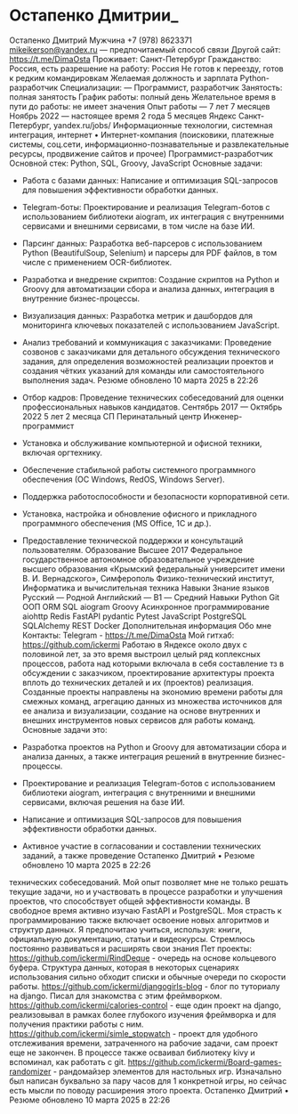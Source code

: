 # Остапенко Дмитрии_

Остапенко Дмитрий
Мужчина
+7 (978) 8623371
mikeikerson@yandex.ru — предпочитаемый способ связи
Другой сайт: https://t.me/DimaOsta
Проживает: Санкт-Петербург
Гражданство: Россия, есть разрешение на работу: Россия
Не готов к переезду, готов к редким командировкам
Желаемая должность и зарплата
Python-разработчик
Специализации:
—  Программист, разработчик
Занятость: полная занятость
График работы: полный день
Желательное время в пути до работы: не имеет значения
Опыт работы — 7 лет 7 месяцев
Ноябрь 2022 —
настоящее время
2 года 5 месяцев
Яндекс
Санкт-Петербург, yandex.ru/jobs/
Информационные технологии, системная интеграция, интернет
• Интернет-компания (поисковики, платежные системы, соц.сети,
информационно-познавательные и развлекательные ресурсы, продвижение сайтов и
прочее)
Программист-разработчик
Основной стек: Python, SQL, Groovy, JavaScript
Основные задачи:
- Работа с базами данных: Написание и оптимизация SQL-запросов для повышения
эффективности обработки данных.
- Telegram-боты: Проектирование и реализация Telegram-ботов с использованием библиотеки
aiogram, их интеграция с внутренними сервисами и внешними сервисами, в том числе на базе
ИИ.
- Парсинг данных: Разработка веб-парсеров с использованием Python (BeautifulSoup, Selenium)
и парсеры для PDF файлов, в том числе с применением OCR-библиотек.
- Разработка и внедрение скриптов: Создание скриптов на Python и Groovy для автоматизации
сбора и анализа данных, интеграция в внутренние бизнес-процессы.
- Визуализация данных: Разработка метрик и дашбордов для мониторинга ключевых
показателей с использованием JavaScript.
- Анализ требований и коммуникация с заказчиками: Проведение созвонов с заказчиками для
детального обсуждения технического задания, для определения возможностей реализации
проектов и создания чётких указаний для команды или самостоятельного выполнения задач.
Резюме обновлено 10 марта 2025 в 22:26

- Отбор кадров: Проведение технических собеседований для оценки профессиональных
навыков кандидатов.
Сентябрь 2017 —
Октябрь 2022
5 лет 2 месяца
СП Перинатальный центр
Инженер-программист
- Установка и обслуживание компьютерной и офисной техники, включая оргтехнику.
- Обеспечение стабильной работы системного программного обеспечения (ОС Windows, RedOS,
Windows Server).
- Поддержка работоспособности и безопасности корпоративной сети.
- Установка, настройка и обновление офисного и прикладного программного обеспечения (MS
Office, 1С и др.).
- Предоставление технической поддержки и консультаций пользователям.
Образование
Высшее
2017 Федеральное государственное автономное образовательное
учреждение высшего образования «Крымский федеральный
университет имени В. И. Вернадского», Симферополь
Физико-технический институт, Информатика и вычислительная техника
Навыки
Знание языков Русский — Родной
Английский — B1 — Средний
Навыки  Python      Git      ООП      ORM      SQL      aiogram      Groovy 
 Асинхронное программирование      aiohttp      Redis      FastAPI      pydantic 
 Pytest      JavaScript      PostgreSQL      SQLAlchemy      REST      Docker 
Дополнительная информация
Обо мне Контакты: Telegram - https://t.me/DimaOsta
Мой гитхаб: https://github.com/ickermi
Работаю в Яндексе около двух с половиной лет, за это время выстроил целый ряд коплексных
процессов, работа над которыми включала в себя составление тз в обсуждении с заказчиком,
проектирование архитектуры проекта вплоть до технических деталей и их (проектов)
реализация. Созданные проекты направлены на экономию времени работы для смежных
команд, агрегацию данных из множества источников для ее анализа и визуализации,
создание на основе внутренних и внешних инструментов новых сервисов для работы
команд.
Основные задачи это:
- Разработка проектов на Python и Groovy для автоматизации сбора и анализа данных, а
также интеграция решений в внутренние бизнес-процессы.
- Проектирование и реализация Telegram-ботов с использованием библиотеки aiogram,
интеграция с внутренними и внешними сервисами, включая решения на базе ИИ.
- Написание и оптимизация SQL-запросов для повышения эффективности обработки
данных.
- Активное участие в согласовании и составлении технических заданий, а также проведение
Остапенко Дмитрий  •  Резюме обновлено 10 марта 2025 в 22:26

технических собеседований.
Мой опыт позволяет мне не только решать текущие задачи, но и участвовать в процессе
разработки и улучшения проектов, что способствует общей эффективности команды.
В свободное время активно изучаю FastAPI и PostgreSQL. Моя страсть к программированию
также включает освоение новых алгоритмов и структур данных. Я предпочитаю учиться,
используя: книги, официальную документацию, статьи и видеокурсы. Стремлюсь постоянно
развиваться и расширять свои знания
Пет проекты:
https://github.com/ickermi/RindDeque - очередь на основе кольцевого буфера. Структура
данных, которая в некоторых сценариях использования сильно обходит списки и обычные
очереди по скорости работы.
https://github.com/ickermi/djangogirls-blog - блог по туториалу на django. Писал для
знакомства с этим фреймворком.
https://github.com/ickermi/calories-control - еще один проект на django, реализовывал в
рамках более глубокого изучения фреймворка и для получения практики работы с ним.
https://github.com/ickermi/simle_stopwatch - проект для удобного отслеживания времени,
затраченного на рабочие задачи, сам проект еще не закончен. В процессе также осваивал
библиотеку kivy и вспоминал, как работать с git.
https://github.com/ickermi/Board-games-randomizer - рандомайзер элементов для настольных
игр. Изначально был написан буквально за пару часов для 1 конкретной игры, но сейчас
есть мысли по поводу расширения этого проекта.
Остапенко Дмитрий  •  Резюме обновлено 10 марта 2025 в 22:26


